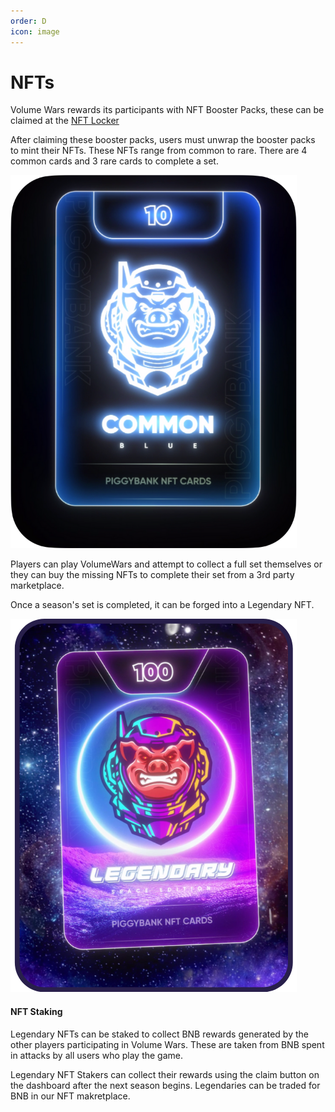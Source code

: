 ```yaml
---
order: D
icon: image
---
```

# NFTs

Volume Wars rewards its participants with NFT Booster Packs, these can be claimed at the [NFT Locker](https://volumewars.app/#/locker)

After claiming these booster packs, users must unwrap the booster packs to mint their NFTs. These NFTs range from common to rare. 
There are 4 common cards and 3 rare cards to complete a set.

![Common NFT](/static/common.png)

Players can play VolumeWars and attempt to collect a full set themselves or they can buy the missing NFTs to complete their set from a 3rd party marketplace.

Once a season's set is completed, it can be forged into a Legendary NFT.

![Legendary NFT](/static/legendary.png)

#### NFT Staking
Legendary NFTs can be staked to collect BNB rewards generated by the other players participating in Volume Wars.
These are taken from BNB spent in attacks by all users who play the game.

Legendary NFT Stakers can collect their rewards using the claim button on the dashboard after the next season begins.
Legendaries can be traded for BNB in our NFT makretplace.
